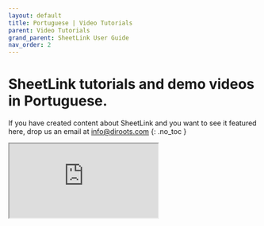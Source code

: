 ```yaml
---
layout: default
title: Portuguese | Video Tutorials
parent: Video Tutorials
grand_parent: SheetLink User Guide
nav_order: 2
---
```


# SheetLink tutorials and demo videos in Portuguese.
If you have created content about SheetLink and you want to see it featured here, drop us an email at info@diroots.com
{: .no_toc }

 <div class="di-iframe-container">
  <iframe
  title="[REVIT DIROOTS] SHEETLINK | Plugin de exportação para o Excel"
  class="di-responsive-iframe" 
  src="https://www.youtube.com/embed/FGNcyzWg8EM">
  </iframe>
</div> 
